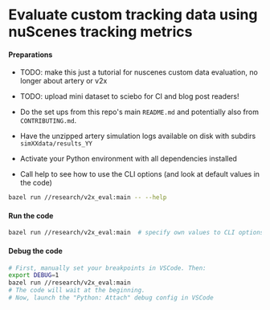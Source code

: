 # Evaluate custom tracking data using nuScenes tracking metrics

#### Preparations

- TODO: make this just a tutorial for nuscenes custom data evaluation, no longer about artery or v2x
- TODO: upload mini dataset to sciebo for CI and blog post readers!

- Do the set ups from this repo's main `README.md` and potentially also from `CONTRIBUTING.md`.
- Have the unzipped artery simulation logs available on disk with subdirs `simXXdata/results_YY`
- Activate your Python environment with all dependencies installed
- Call help to see how to use the CLI options (and look at default values in the code)

```bash
bazel run //research/v2x_eval:main -- --help
```

#### Run the code 

```bash
bazel run //research/v2x_eval:main  # specify own values to CLI options if needed
```

#### Debug the code

```bash
# First, manually set your breakpoints in VSCode. Then:
export DEBUG=1
bazel run //research/v2x_eval:main
# The code will wait at the beginning.
# Now, launch the "Python: Attach" debug config in VSCode
```
